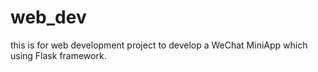 # web_dev
this is for web development project to develop a WeChat MiniApp which using Flask framework.
